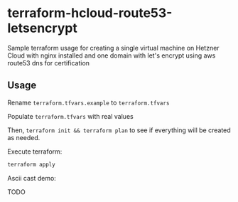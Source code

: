 # terraform-hcloud-route53-letsencrypt
Sample terraform usage for creating a single virtual machine on Hetzner Cloud with nginx installed and one domain with let's encrypt using aws route53 dns for certification

## Usage

Rename `terraform.tfvars.example` to `terraform.tfvars`

Populate `terraform.tfvars` with real values

Then, `terraform init && terraform plan` to see if everything will be created as needed.

Execute terraform:

```bash
terraform apply
```

Ascii cast demo:

TODO
